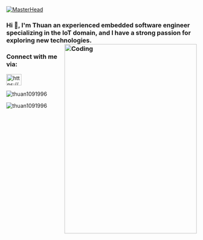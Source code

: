 <a href="https://rishavchanda.io">
    <img src="https://cdn-fnjib.nitrocdn.com/RlUVWIVxErDzbsHicHajIRlVJFjXeHJp/assets/images/optimized/rev-b3cacfc/wp-content/uploads/2020/08/iot-new-banner.jpg" alt="MasterHead">
</a>

<h3 align="left">Hi 👋, I'm Thuan an experienced embedded software engineer specializing in the IoT domain, and I have a strong passion for exploring new technologies.
<img align="right" alt="Coding" width="350" height="500" src="https://cdn-icons-png.flaticon.com/512/3271/3271001.png">
<h3 align="left">Connect with me via:</h3>
<p align="left">
<a href="https://linkedin.com/in/https://www.linkedin.com/in/minh-thuan-038766136/" target="blank"><img align="center" src="https://raw.githubusercontent.com/rahuldkjain/github-profile-readme-generator/master/src/images/icons/Social/linked-in-alt.svg" alt="https://www.linkedin.com/in/minh-thuan-038766136/" height="30" width="40" /></a>
</p>
<p><img align="center" src="https://github-readme-stats.vercel.app/api/top-langs?username=thuan1091996&show_icons=true&locale=en&layout=compact" alt="thuan1091996" /></p>

<p><img align="center" src="https://github-readme-streak-stats.herokuapp.com/?user=thuan1091996&" alt="thuan1091996" /></p>
